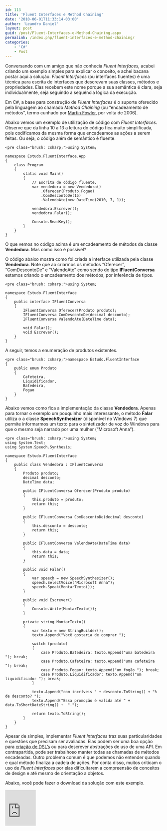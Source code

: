 ```yaml
---
id: 113
title: 'Fluent Interfaces e Method Chaining'
date: '2010-06-01T11:33:14-03:00'
author: 'Leandro Daniel'
layout: post
guid: /post/Fluent-Interfaces-e-Method-Chaining.aspx
permalink: /index.php/fluent-interfaces-e-method-chaining/
categories:
    - 'C#'
    - Post
---
```


Conversando com um amigo que não conhecia *Fluent Interfaces,* acabei criando um exemplo simples para explicar o conceito, e achei bacana postar aqui a solução. *Fluent Interfaces* (ou interfaces fluentes) é uma técnica para escrita de interfaces que descrevam suas classes, métodos e propriedades. Elas recebem este nome porque a sua semântica é clara, seja individualmente, seja seguindo a sequência lógica da execução.

Em C#, a base para construção de *Fluent Interfaces* é o suporte oferecido pela linguagem ao chamado *Method Chaining* (ou “encadeamento de métodos”, termo cunhado por [Martin Fowler](http://martinfowler.com/dslwip/MethodChaining.html), por volta de 2006).

Abaixo vemos um exemplo de utilização de código com *Fluent Interfaces*. Observe que da linha 10 a 13 a leitura do código fica muito simplificada, pois codificamos da mesma forma que encadeamos as ações a serem feitas. Ou seja, o código além de semântico é fluente.

```
<pre class="brush: csharp;">using System;

namespace Estudo.FluentInterface.App
{
    class Program
    {
        static void Main()
        {
            // Escrita de código fluente.
            var vendedora = new Vendedora()
                .Oferecer(Produto.Fogao)
                .ComDescontoDe(15)
                .ValendoAte(new DateTime(2010, 7, 1));

            vendedora.Escrever();
            vendedora.Falar();

            Console.ReadKey();
        }
    }
}
```

   
O que vemos no código acima é um encadeamento de métodos da classe **Vendedora**. Mas como isso é possível?

O código abaixo mostra como foi criada a interface utilizada pela classe **Vendedora**. Note que ao criarmos os métodos “Oferecer”, “ComDescontoDe” e “ValendoAte” como sendo do tipo **IFluentConversa** estamos criando o encadeamento dos métodos, por inferência de tipos.

```
<pre class="brush: csharp;">using System;

namespace Estudo.FluentInterface
{
    public interface IFluentConversa
    {
        IFluentConversa Oferecer(Produto produto);
        IFluentConversa ComDescontoDe(decimal desconto);
        IFluentConversa ValendoAte(DateTime data);

        void Falar();
        void Escrever();
    }
}
```

   
A seguir, temos a enumeração de produtos existentes.

```
<pre class="brush: csharp;">namespace Estudo.FluentInterface
{
    public enum Produto
    {
        Cafeteira,
        Liquidificador,
        Batedeira,
        Fogao
    }
}
```

   
Abaixo vemos como fica a implementação da classe **Vendedora**. Apenas para tornar o exemplo um pouquinho mais interessante, o método **Falar** utiliza o a classe **SpeechSynthesizer** (disponível no Windows 7) que permite informarmos um texto para o sintetizador de voz do Windows para que o mesmo seja narrado por uma mulher (“Microsoft Anna”).

```
<pre class="brush: csharp;">using System;
using System.Text;
using System.Speech.Synthesis;

namespace Estudo.FluentInterface
{
    public class Vendedora : IFluentConversa
    {
        Produto produto;
        decimal desconto;
        DateTime data;

        public IFluentConversa Oferecer(Produto produto)
        {
            this.produto = produto;
            return this;
        }

        public IFluentConversa ComDescontoDe(decimal desconto)
        {
            this.desconto = desconto;
            return this;
        }

        public IFluentConversa ValendoAte(DateTime data)
        {
            this.data = data;
            return this;
        }

        public void Falar()
        {
            var speech = new SpeechSynthesizer();
            speech.SelectVoice("Microsoft Anna");
            speech.Speak(MontarTexto());
        }

        public void Escrever()
        {
            Console.Write(MontarTexto());
        }

        private string MontarTexto()
        {
            var texto = new StringBuilder();
            texto.Append("Você gostaria de comprar ");

            switch (produto)
            {
                case Produto.Batedeira: texto.Append("uma batedeira "); break;
                case Produto.Cafeteira: texto.Append("uma cafeteira "); break;
                case Produto.Fogao: texto.Append("um fogão "); break;
                case Produto.Liquidificador: texto.Append("um liquidificador "); break;
            }

            texto.Append("com incríveis " + desconto.ToString() + "% de desconto? ");
            texto.Append("Essa promoção é valida até " + data.ToShortDateString() +  ".");

            return texto.ToString();
        }
    }
}
```

   
Apesar de simples, implementar *Fluent Interfaces* traz suas particularidades e questões que precisam ser avaliadas. Elas podem ser uma boa opção para [criação de DSL’s](http://msdn.microsoft.com/en-us/magazine/ee291514) ou para descrever abstrações de uso de uma API. Em contrapartida, pode ser trabalhoso manter todas as chamadas de métodos encadeadas. Outro problema comum é que podemos não entender quando e qual método finaliza a cadeia de ações. Por conta disso, muitos criticam o uso de *Fluent Interfaces* por elas dificultarem a compreensão de conceitos de design e até mesmo de orientação a objetos.

Abaixo, você pode fazer o download da solução com este exemplo.

<iframe frameborder="0" marginheight="0" marginwidth="0" scrolling="no" src="http://cid-682bb4abc622d264.skydrive.live.com/embedicon.aspx/.Public/Estudo.FluentInterface.zip" style="padding-bottom: 0px; background-color: #fcfcfc; padding-left: 0px; width: 98px; padding-right: 0px; height: 115px; padding-top: 0px" title="Preview"></iframe>